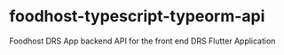 # foodhost-typescript-typeorm-api
Foodhost DRS App backend API for the front end DRS Flutter Application
